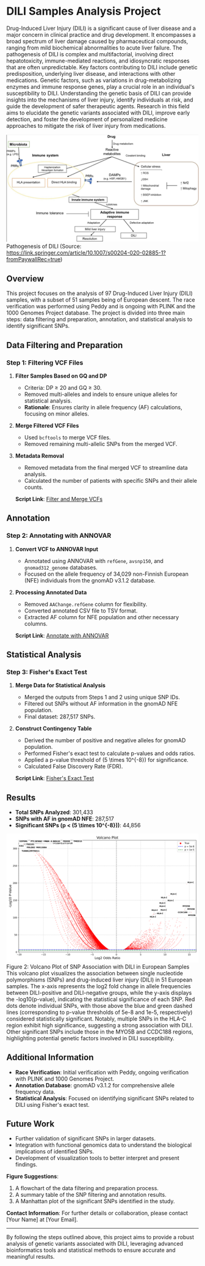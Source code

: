 # DILI Samples Analysis Project
Drug-Induced Liver Injury (DILI) is a significant cause of liver disease and a major concern in clinical practice and drug development. It encompasses a broad spectrum of liver damage caused by pharmaceutical compounds, ranging from mild biochemical abnormalities to acute liver failure. The pathogenesis of DILI is complex and multifactorial, involving direct hepatotoxicity, immune-mediated reactions, and idiosyncratic responses that are often unpredictable. Key factors contributing to DILI include genetic predisposition, underlying liver disease, and interactions with other medications. Genetic factors, such as variations in drug-metabolizing enzymes and immune response genes, play a crucial role in an individual's susceptibility to DILI. Understanding the genetic basis of DILI can provide insights into the mechanisms of liver injury, identify individuals at risk, and guide the development of safer therapeutic agents. Research in this field aims to elucidate the genetic variants associated with DILI, improve early detection, and foster the development of personalized medicine approaches to mitigate the risk of liver injury from medications.

![Mechanism of DILI](Figures/DILI_Pathogenesis.png) 
Pathogenesis of DILI (Source: https://link.springer.com/article/10.1007/s00204-020-02885-1?fromPaywallRec=true)
## Overview

This project focuses on the analysis of 97 Drug-Induced Liver Injury (DILI) samples, with a subset of 51 samples being of European descent. The race verification was performed using Peddy and is ongoing with PLINK and the 1000 Genomes Project database. The project is divided into three main steps: data filtering and preparation, annotation, and statistical analysis to identify significant SNPs.

## Data Filtering and Preparation

### Step 1: Filtering VCF Files

1. **Filter Samples Based on GQ and DP**
   - Criteria: DP ≥ 20 and GQ ≥ 30.
   - Removed multi-alleles and indels to ensure unique alleles for statistical analysis.
   - **Rationale**: Ensures clarity in allele frequency (AF) calculations, focusing on minor alleles.
   
2. **Merge Filtered VCF Files**
   - Used `bcftools` to merge VCF files.
   - Removed remaining multi-allelic SNPs from the merged VCF.
   
3. **Metadata Removal**
   - Removed metadata from the final merged VCF to streamline data analysis.
   - Calculated the number of patients with specific SNPs and their allele counts.
   
   **Script Link**: [Filter and Merge VCFs](script/step_1)

## Annotation

### Step 2: Annotating with ANNOVAR

1. **Convert VCF to ANNOVAR Input**
   - Annotated using ANNOVAR with `refGene`, `avsnp150`, and `gnomad312_genome` databases.
   - Focused on the allele frequency of 34,029 non-Finnish European (NFE) individuals from the gnomAD v3.1.2 database.

2. **Processing Annotated Data**
   - Removed `AAChange.refGene` column for flexibility.
   - Converted annotated CSV file to TSV format.
   - Extracted AF column for NFE population and other necessary columns.
   
   **Script Link**: [Annotate with ANNOVAR](script/step_2)

## Statistical Analysis

### Step 3: Fisher's Exact Test

1. **Merge Data for Statistical Analysis**
   - Merged the outputs from Steps 1 and 2 using unique SNP IDs.
   - Filtered out SNPs without AF information in the gnomAD NFE population.
   - Final dataset: 287,517 SNPs.

2. **Construct Contingency Table**
   - Derived the number of positive and negative alleles for gnomAD population.
   - Performed Fisher's exact test to calculate p-values and odds ratios.
   - Applied a p-value threshold of \(5 \times 10^{-8}\) for significance.
   - Calculated False Discovery Rate (FDR).
   
   **Script Link**: [Fisher's Exact Test](script/step_3)

## Results

- **Total SNPs Analyzed**: 301,433
- **SNPs with AF in gnomAD NFE**: 287,517
- **Significant SNPs (p < \(5 \times 10^{-8}\))**: 44,856

![Volcano Plot](Figures/final_volcano_plot.png)
Figure 2: Volcano Plot of SNP Association with DILI in European Samples
This volcano plot visualizes the association between single nucleotide polymorphisms (SNPs) and drug-induced liver injury (DILI) in 51 European samples. The x-axis represents the log2 fold change in allele frequencies between DILI-positive and DILI-negative groups, while the y-axis displays the -log10(p-value), indicating the statistical significance of each SNP. Red dots denote individual SNPs, with those above the blue and green dashed lines (corresponding to p-value thresholds of 5e-8 and 1e-5, respectively) considered statistically significant. Notably, multiple SNPs in the HLA-C region exhibit high significance, suggesting a strong association with DILI. Other significant SNPs include those in the MYO5B and CCDC188 regions, highlighting potential genetic factors involved in DILI susceptibility.

## Additional Information

- **Race Verification**: Initial verification with Peddy, ongoing verification with PLINK and 1000 Genomes Project.
- **Annotation Database**: gnomAD v3.1.2 for comprehensive allele frequency data.
- **Statistical Analysis**: Focused on identifying significant SNPs related to DILI using Fisher's exact test.

## Future Work

- Further validation of significant SNPs in larger datasets.
- Integration with functional genomics data to understand the biological implications of identified SNPs.
- Development of visualization tools to better interpret and present findings.

**Figure Suggestions**:
1. A flowchart of the data filtering and preparation process.
2. A summary table of the SNP filtering and annotation results.
3. A Manhattan plot of the significant SNPs identified in the study.

**Contact Information**:
For further details or collaboration, please contact [Your Name] at [Your Email].

---

By following the steps outlined above, this project aims to provide a robust analysis of genetic variants associated with DILI, leveraging advanced bioinformatics tools and statistical methods to ensure accurate and meaningful results.
